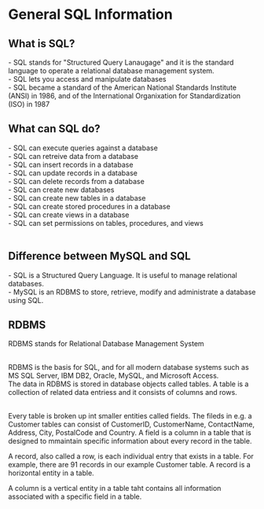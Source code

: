 <h1>General SQL Information</h1>

<h2>What is SQL?</h2>
- SQL stands for "Structured Query Lanaugage" and it is the standard language to operate a relational database management system. <br>
- SQL lets you access and manipulate databases <br>
- SQL became a standard of the American National Standards Institute (ANSI) in 1986, and of the International Organixation for Standardization (ISO) in 1987 <br> 

<h2>What can SQL do?</h2>
- SQL can execute queries against a database <br>
- SQL can retreive data from a database <br>
- SQL can insert records in a database <br>
- SQL can update records in a database <br>
- SQL can delete records from a database <br>
- SQL can create new databases <br>
- SQL can create new tables in a database <br>
- SQL can create stored procedures in a database <br>
- SQL can create views in a database <br>
- SQL can set permissions on tables, procedures, and views <br>

<br>
<h2>Difference between MySQL and SQL</h2>
- SQL is a Structured Query Language. It is useful to manage relational databases. <br>
- MySQL is an RDBMS to store, retrieve, modify and administrate a database using SQL. <br>

<h2>RDBMS</h2>
RDBMS stands for Relational Database Management System <br><br>

RDBMS is the basis for SQL, and for all modern database systems such as MS SQL Server, IBM DB2, Oracle, MySQL, and Microsoft Access. <br>
The data in RDBMS is stored in database objects called tables. A table is a collection of related data entriess and it consists of columns and rows. <br><br>

Every table is broken up int smaller entities called fields. The fileds in e.g. a Customer tables can consist of CustomerID, CustomerName, ContactName, Address, City, PostalCode and Country. A field is a column in a table that is designed to mmaintain specific information about every record in the table. <br>

A record, also called a row, is each individual entry that exists in a table. For example, there are 91 records in our example Customer table. A record is a horizontal entity in a table. <br>

A column is a vertical entity in a table taht contains all information associated with a specific field in a table. <br>

